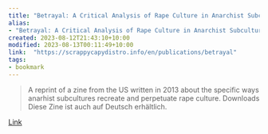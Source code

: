```yaml
---
title: "Betrayal: A Critical Analysis of Rape Culture in Anarchist Subcultures"
alias:
- "Betrayal: A Critical Analysis of Rape Culture in Anarchist Subcultures"
created: 2023-08-12T21:43:10+10:00
modified: 2023-08-13T00:11:49+10:00
link:  "https://scrappycapydistro.info/en/publications/betrayal"
tags:
- bookmark
---
```


> A reprint of a zine from the US written in 2013 about the specific ways anarhist subcultures recreate and perpetuate rape culture. Downloads Diese Zine ist auch auf Deutsch erhältlich.

[Link](https://scrappycapydistro.info/en/publications/betrayal)